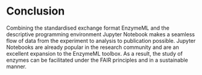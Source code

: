 # Conclusion

Combining the standardised exchange format EnzymeML and the descriptive programming environment Jupyter Notebook makes a seamless flow of data from the experiment to analysis to publication possible. Jupyter Notebooks are already popular in the research community and are an excellent expansion to the EnzymeML toolbox. As a result, the study of enzymes can be facilitated under the FAIR principles and in a sustainable manner.